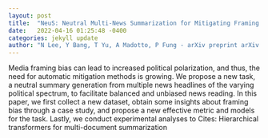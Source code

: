 ```yaml
---
layout: post
title:  "NeuS: Neutral Multi-News Summarization for Mitigating Framing Bias"
date:   2022-04-16 01:25:48 -0400
categories: jekyll update
author: "N Lee, Y Bang, T Yu, A Madotto, P Fung - arXiv preprint arXiv:2204.04902, 2022"
---
```

Media framing bias can lead to increased political polarization, and thus, the need for automatic mitigation methods is growing. We propose a new task, a neutral summary generation from multiple news headlines of the varying political spectrum, to facilitate balanced and unbiased news reading. In this paper, we first collect a new dataset, obtain some insights about framing bias through a case study, and propose a new effective metric and models for the task. Lastly, we conduct experimental analyses to Cites: Hierarchical transformers for multi-document summarization